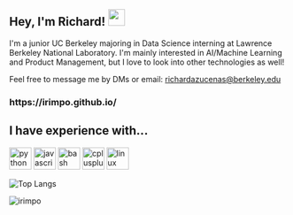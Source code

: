 ## Hey, I'm Richard! <img src="https://raw.githubusercontent.com/MartinHeinz/MartinHeinz/master/wave.gif" width="30px">
<p align="left">I'm a junior UC Berkeley majoring in Data Science interning at Lawrence Berkeley National Laboratory. I'm mainly interested in AI/Machine Learning and Product Management, but I love to look into other technologies as well! 

Feel free to message me by DMs or email: richardazucenas@berkeley.edu</p>

<h3 align="left">https://irimpo.github.io/</h3>

<h2 align="left">I have experience with...</h2>
<div align="left">
  <img src="https://img.shields.io/badge/Python-3776AB?logo=python&logoColor=white&style=for-the-badge" height="40" alt="python logo"  />
  <img src="https://img.shields.io/badge/JavaScript-F7DF1E?logo=javascript&logoColor=black&style=for-the-badge" height="40" alt="javascript logo"  />
  <img src="https://img.shields.io/badge/git-%23F05033.svg?style=for-the-badge&logo=git&logoColor=white" height="40" alt="bash logo"  />
  <img src="https://img.shields.io/badge/C++-00599C?logo=cplusplus&logoColor=white&style=for-the-badge" height="40" alt="cplusplus logo" />
  <img src="https://img.shields.io/badge/react-%2320232a.svg?style=for-the-badge&logo=react&logoColor=%2361DAFB" height="40" alt="linux logo"  />
</div>


![Top Langs](https://github-readme-stats.vercel.app/api/top-langs/?username=irimpo&layout=compact)
<p align="left"> <img src="https://komarev.com/ghpvc/?username=irimpo&label=Profile%20views&color=0e75b6&style=flat" alt="irimpo" /> </p>
